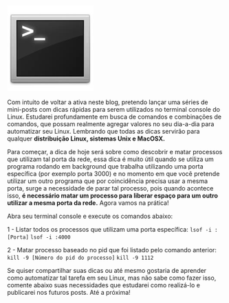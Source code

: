 ![Terminal Console Linux](images/terminal-console-linux.jpg)

Com intuito de voltar a ativa neste blog, pretendo lançar uma séries de mini-posts com dicas rápidas para serem utilizados no terminal console do Linux. Estudarei profundamente em busca de comandos e combinações de comandos, que possam realmente agregar valores no seu dia-a-dia para automatizar seu Linux. Lembrando que todas as dicas servirão para qualquer **distribuição Linux, sistemas Unix e MacOSX.**

Para começar, a dica de hoje será sobre como descobrir e matar processos que utilizam tal porta da rede, essa dica é muito útil quando se utiliza um programa rodando em background que trabalha utilizando uma porta específica (por exemplo porta 3000) e no momento em que você pretende utilizar um outro programa que por coincidência precisa usar a mesma porta, surge a necessidade de parar tal processo, pois quando acontece isso, **é necessário matar um processo para liberar espaço para um outro utilizar a mesma porta da rede.** Agora vamos na prática!

Abra seu terminal console e execute os comandos abaixo:

1 - Listar todos os processos que utilizam uma porta específica:
`lsof -i :[Porta]`
`lsof -i :4000`

2 - Matar processo baseado no pid que foi listado pelo comando anterior:
`kill -9 [Número do pid do processo]`
`kill -9 1112`

Se quiser compartilhar suas dicas ou até mesmo gostaria de aprender como automatizar tal tarefa em seu Linux, mas não sabe como fazer isso, comente abaixo suas necessidades que estudarei como realizá-lo e publicarei nos futuros posts. Até a próxima!